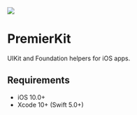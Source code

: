 <a href="https://github.com/ricardopereira/PremierKit/actions">
  <img src="https://github.com/ricardopereira/PremierKit/workflows/Build/badge.svg" />
</a>

# PremierKit

UIKit and Foundation helpers for iOS apps.

## Requirements

* iOS 10.0+
* Xcode 10+ (Swift 5.0+)
